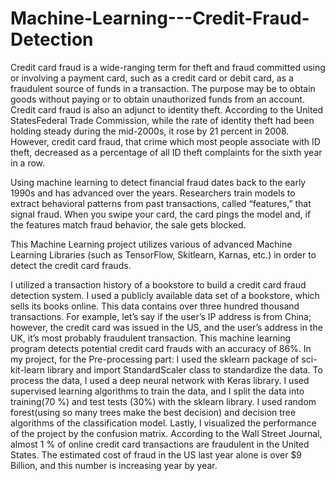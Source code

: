 # Machine-Learning---Credit-Fraud-Detection

Credit card fraud is a wide-ranging term for theft and fraud committed using or involving a payment card,
such as a credit card or debit card, as a fraudulent source of funds in a transaction.
The purpose may be to obtain goods without paying or to obtain unauthorized funds from an account.
Credit card fraud is also an adjunct to identity theft.
According to the United StatesFederal Trade Commission,
while the rate of identity theft had been holding steady during the mid-2000s, it rose by 21 percent in 2008.
However, credit card fraud, that crime which most people associate with ID theft,
decreased as a percentage of all ID theft complaints for the sixth year in a row.


Using machine learning to detect financial fraud dates back to the early 1990s and has advanced over the years.
Researchers train models to extract behavioral patterns from past transactions, called “features,” that signal fraud.
When you swipe your card, the card pings the model and, if the features match fraud behavior, the sale gets blocked.

This Machine Learning project utilizes various of advanced Machine Learning Libraries (such as TensorFlow, Skitlearn, Karnas, 
etc.) in order to detect the credit card frauds.

I utilized a transaction history of a bookstore to build a credit card fraud detection system. I used a publicly available data set of a bookstore, which sells its books online. This data contains over three hundred thousand transactions. For example, let’s say if the user’s IP address is from China; however, the credit card was issued in the US, and the user’s address in the UK, it’s most probably fraudulent transaction. This machine learning program detects potential credit card frauds with an accuracy of 86%. In my project, for the Pre-processing part: I used the sklearn package of sci-kit-learn library and import StandardScaler class to standardize the data. To process the data, I used a deep neural network with Keras library. I used supervised learning algorithms to train the data, and I split the data into training(70 %) and test tests (30%) with the sklearn library. I used random forest(using so many trees make the best decision) and decision tree algorithms of the classification model. Lastly, I visualized the performance of the project by the confusion matrix. According to the Wall Street Journal, almost 1 % of online credit card transactions are fraudulent in the United States. The estimated cost of fraud in the US last year alone is over $9 Billion, and this number is increasing year by year.
